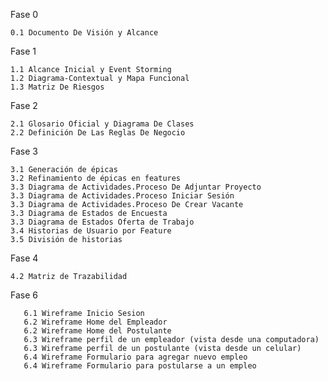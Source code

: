 Fase 0

	0.1 Documento De Visión y Alcance

Fase 1

	1.1 Alcance Inicial y Event Storming
	1.2 Diagrama-Contextual y Mapa Funcional
	1.3 Matriz De Riesgos	

Fase 2

	2.1 Glosario Oficial y Diagrama De Clases
	2.2 Definición De Las Reglas De Negocio

Fase 3

	3.1 Generación de épicas
	3.2 Refinamiento de épicas en features
	3.3 Diagrama de Actividades.Proceso De Adjuntar Proyecto
	3.3 Diagrama de Actividades.Proceso Iniciar Sesión
	3.3 Diagrama de Actividades.Proceso De Crear Vacante
	3.3 Diagrama de Estados de Encuesta
	3.3 Diagrama de Estados Oferta de Trabajo
	3.4 Historias de Usuario por Feature
	3.5 División de historias
Fase 4

	4.2 Matriz de Trazabilidad

Fase 6

       6.1 Wireframe Inicio Sesion
       6.2 Wireframe Home del Empleador
       6.2 Wireframe Home del Postulante 
       6.3 Wireframe perfil de un empleador (vista desde una computadora)
       6.3 Wireframe perfil de un postulante (vista desde un celular)
       6.4 Wireframe Formulario para agregar nuevo empleo
       6.4 Wireframe Formulario para postularse a un empleo
